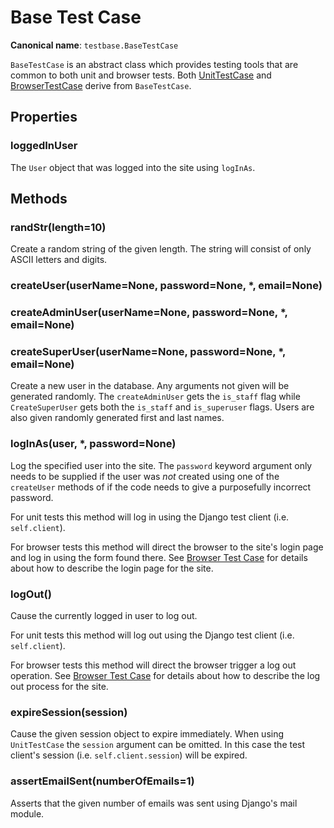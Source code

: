# Base Test Case

**Canonical name**: `testbase.BaseTestCase`

`BaseTestCase` is an abstract class which provides testing tools that are common to both unit and browser tests. Both 
[UnitTestCase](unit/unit.md) and [BrowserTestCase](browser/browser.md) derive from `BaseTestCase`.

## Properties

### loggedInUser

The `User` object that was logged into the site using `logInAs`.

## Methods

### randStr(length=10)

Create a random string of the given length. The string will consist of only ASCII letters and digits.

### createUser(userName=None, password=None, *, email=None)
### createAdminUser(userName=None, password=None, *, email=None)
### createSuperUser(userName=None, password=None, *, email=None)

Create a new user in the database. Any arguments not given will be generated randomly. The `createAdminUser` gets the
`is_staff` flag while `CreateSuperUser` gets both the `is_staff` and `is_superuser` flags. Users are also given
randomly generated first and last names.

### logInAs(user, *, password=None)

Log the specified user into the site. The `password` keyword argument only needs to be supplied if the user was _not_
created using one of the `createUser` methods of if the code needs to give a purposefully incorrect 
password.

For unit tests this method will log in using the Django test client (i.e. `self.client`).

For browser tests this method will direct the browser to the site's login page and log in using the form found there.
See [Browser Test Case](browser/browser.md) for details about how to describe the login page for the site.

### logOut()

Cause the currently logged in user to log out.

For unit tests this method will log out using the Django test client (i.e. `self.client`).

For browser tests this method will direct the browser trigger a log out operation. See 
[Browser Test Case](browser/browser.md) for details about how to describe the log out process for the site.

### expireSession(session)

Cause the given session object to expire immediately. When using `UnitTestCase` the `session` argument can be
omitted. In this case the test client's session (i.e. `self.client.session`) will be expired.

### assertEmailSent(numberOfEmails=1)

Asserts that the given number of emails was sent using Django's mail module.
